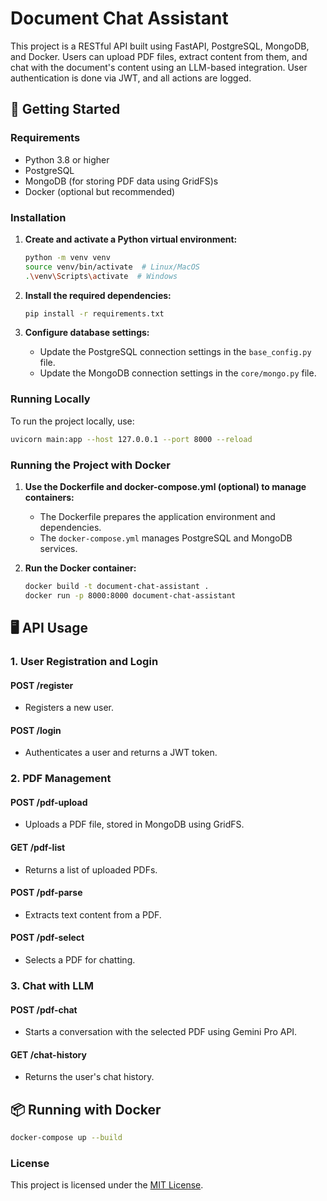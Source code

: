
# Document Chat Assistant

This project is a RESTful API built using FastAPI, PostgreSQL, MongoDB, and Docker. Users can upload PDF files, extract content from them, and chat with the document's content using an LLM-based integration. User authentication is done via JWT, and all actions are logged.

## 🚀 Getting Started

### Requirements
- Python 3.8 or higher
- PostgreSQL
- MongoDB (for storing PDF data using GridFS)s
- Docker (optional but recommended)

### Installation

1. **Create and activate a Python virtual environment:**
   ```bash
   python -m venv venv
   source venv/bin/activate  # Linux/MacOS
   .\venv\Scripts\activate  # Windows
   ```

2. **Install the required dependencies:**
   ```bash
   pip install -r requirements.txt
   ```

3. **Configure database settings:**
   - Update the PostgreSQL connection settings in the `base_config.py` file.
   - Update the MongoDB connection settings in the `core/mongo.py` file.

### Running Locally

To run the project locally, use:
   ```bash
   uvicorn main:app --host 127.0.0.1 --port 8000 --reload
   ```

### Running the Project with Docker

1. **Use the Dockerfile and docker-compose.yml (optional) to manage containers:**
   - The Dockerfile prepares the application environment and dependencies.
   - The `docker-compose.yml` manages PostgreSQL and MongoDB services.

2. **Run the Docker container:**
   ```bash
   docker build -t document-chat-assistant .
   docker run -p 8000:8000 document-chat-assistant
   ```


## 🖥 API Usage

### 1. **User Registration and Login**

#### **POST /register**
- Registers a new user.

#### **POST /login**
- Authenticates a user and returns a JWT token.

### 2. **PDF Management**

#### **POST /pdf-upload**
- Uploads a PDF file, stored in MongoDB using GridFS.

#### **GET /pdf-list**
- Returns a list of uploaded PDFs.

#### **POST /pdf-parse**
- Extracts text content from a PDF.

#### **POST /pdf-select**
- Selects a PDF for chatting.

### 3. **Chat with LLM**

#### **POST /pdf-chat**
- Starts a conversation with the selected PDF using Gemini Pro API.

#### **GET /chat-history**
- Returns the user's chat history.

## 📦 Running with Docker

```bash
docker-compose up --build
```

### License

This project is licensed under the [MIT License](https://opensource.org/licenses/MIT).
